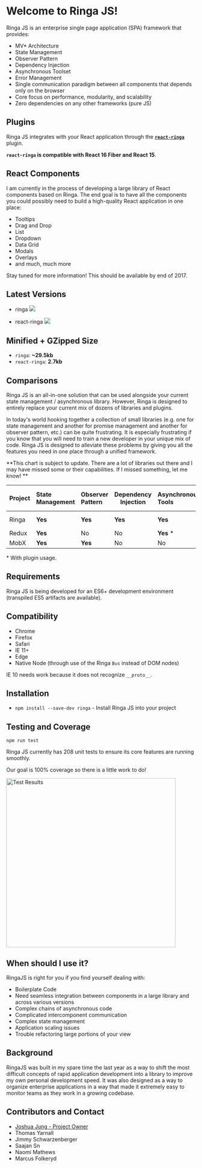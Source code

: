 # Welcome to Ringa JS!

Ringa JS is an enterprise single page application (SPA) framework that provides:

* MV\* Architecture
* State Management
* Observer Pattern
* Dependency Injection
* Asynchronous Toolset
* Error Management
* Single communication paradigm between all components that depends only on the browser
* Core focus on performance, modularity, and scalability
* Zero dependencies on any other frameworks (pure JS)

## Plugins

Ringa JS integrates with your React application through the **[`react-ringa`](docs/reactRinga.md)** plugin.

**`react-ringa` is compatible with React 16 Fiber and React 15**.

## React Components

I am currently in the process of developing a large library of React components based on Ringa. The end goal is to have all the components you could possibly need to build a high-quality React application in one place:

* Tooltips
* Drag and Drop
* List
* Dropdown
* Data Grid
* Modals
* Overlays
* and much, much more

Stay tuned for more information! This should be available by end of 2017.

## Latest Versions

* ringa [<img src="https://img.shields.io/npm/v/ringa.svg"/>](http://www.github.com/joshjung/ringa)

* react-ringa [<img src="https://img.shields.io/npm/v/react-ringa.svg"/>](http://www.github.com/joshjung/react-ringa)

## Minified + GZipped Size

* `ringa`: **~29.5kb**
* `react-ringa`: **2.7kb**

## Comparisons

Ringa JS is an all-in-one solution that can be used alongside your current state management / asynchronous library. However, Ringa is designed to entirely replace your current mix of dozens of libraries and plugins.

In today's world hooking together a collection of small libraries (e.g. one for state management and another for promise management and another for observer pattern, etc.) can be quite frustrating. It is especially frustrating if you know that you will need to train a new developer in your unique mix of code. Ringa JS is designed to alleviate these problems
by giving you all the features you need in one place through a unified framework.

**This chart is subject to update. There are a lot of libraries out there and I may have missed some or their capabilities. If I missed something, let me know! **

Project | State Management | Observer Pattern | Dependency Injection | Asynchronous Tools | Error Handling | Handles DOM Events | Unit Test Ready
:------ |:---------------- |:---------------- | -------------------- |:------------------ |:-------------- |:------------------ | ---------------
Ringa   | **Yes**          | **Yes**          | **Yes**              | **Yes**            | **Yes**        | **Yes**            | Coming Soon
Redux   | **Yes**          | No               | No                   | **Yes** *          | No             | No                 | **Yes**
MobX    | **Yes**          | **Yes**          | No                   | No                 | No             | No                 | **Yes**

\* With plugin usage.

## Requirements

Ringa JS is being developed for an ES6+ development environment (transpiled ES5 artifacts are available).

## Compatibility

* Chrome
* Firefox
* Safari
* IE 11+
* Edge
* Native Node (through use of the Ringa `Bus` instead of DOM nodes)

IE 10 needs work because it does not recognize `__proto__`.

## Installation

* `npm install --save-dev ringa` - Install Ringa JS into your project

## Testing and Coverage

`npm run test`

Ringa JS currently has 208 unit tests to ensure its core features are running smoothly.

Our goal is 100% coverage so there is a little work to do!

<img src="https://i.imgur.com/G564KCy.png" alt="Test Results" style="width: 450px;"/>

## When should I use it?

RingaJS is right for you if you find yourself dealing with:

* Boilerplate Code
* Need seamless integration between components in a large library and across various versions
* Complex chains of asynchronous code
* Complicated intercomponent communication
* Complex state management
* Application scaling issues
* Trouble refactoring large portions of your view

## Background

RingaJS was built in my spare time the last year as a way to shift the most difficult
concepts of rapid application development into a library to improve my own personal development speed. It was also designed as a way to organize enterprise
applications in a way that made it extremely easy to monitor teams as they work in a growing codebase.

## Contributors and Contact

* [Joshua Jung - Project Owner](mailto://joshua.p.jung@gmail.com)
* Thomas Yarnall
* Jimmy Schwarzenberger
* Saajan Sn
* Naomi Mathews
* Marcus Folkeryd
